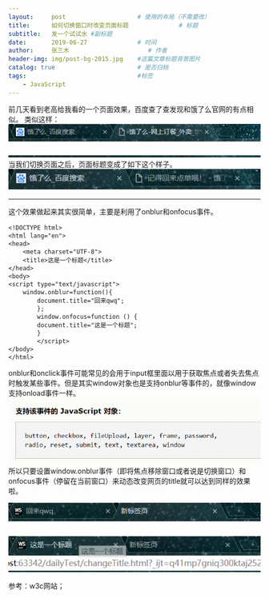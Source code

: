 ```yaml
---
layout:     post                    # 使用的布局（不需要改）
title:      如何切换窗口时改变页面标题              # 标题 
subtitle:   发一个试试水 #副标题
date:       2019-06-27              # 时间
author:     张三木                      # 作者
header-img: img/post-bg-2015.jpg    #这篇文章标题背景图片
catalog: true                       # 是否归档
tags:                               #标签
    - JavaScript
---
```

前几天看到老高给我看的一个页面效果，百度查了查发现和饿了么官网的有点相似。
类似这样：
![avatar](https://github.com/Macus19/macus19.github.io/blob/master/img/blog1image1.png)
<br>
当我们切换页面之后，页面标题变成了如下这个样子。<br>
![avatar](https://github.com/Macus19/macus19.github.io/blob/master/img/blog1image2.png)

***

这个效果做起来其实很简单，主要是利用了onblur和onfocus事件。
```
<!DOCTYPE html>
<html lang="en">
<head>
    <meta charset="UTF-8">    
    <title>这是一个标题</title>
</head>
<body>
<script type="text/javascript">    
    window.onblur=function(){        
        document.title="回来qwq";    
        };    
        window.onfocus=function () {        
        document.title="这是一个标题";   
        }
        </script>
</body>
</html>
```
onblur和onclick事件可能常见的会用于input框里面以用于获取焦点或者失去焦点时触发某些事件。但是其实window对象也是支持onblur等事件的，就像window支持onload事件一样。
![avatar](https://github.com/Macus19/macus19.github.io/blob/master/img/blog1image3.png)
<br>
所以只要设置window.onblur事件（即将焦点移除窗口或者说是切换窗口）和onfocus事件（停留在当前窗口）来动态改变网页的title就可以达到同样的效果啦。

![avatar](https://github.com/Macus19/macus19.github.io/blob/master/img/blog1image4.png)<br>
![avatar](https://github.com/Macus19/macus19.github.io/blob/master/img/blog1image5.png)

参考：w3c网站；

